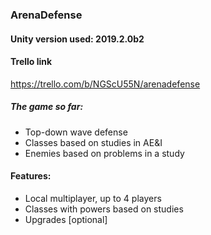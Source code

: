 ### ArenaDefense


#### Unity version used: 2019.2.0b2

#### Trello link
https://trello.com/b/NGScU55N/arenadefense

##### The game so far:

 - Top-down wave defense
 - Classes based on studies in AE&I
 - Enemies based on problems in a study
 
#### Features:
 - Local multiplayer, up to 4 players
 - Classes with powers based on studies
 - Upgrades [optional]

